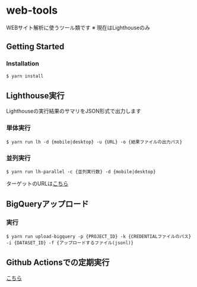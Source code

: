 # web-tools

WEBサイト解析に使うツール類です
※ 現在はLighthouseのみ

## Getting Started

### Installation

```shell
$ yarn install
```

## Lighthouse実行

Lighthouseの実行結果のサマリをJSON形式で出力します

### 単体実行

```shell
$ yarn run lh -d {mobile|desktop} -u {URL} -o {結果ファイルの出力パス}
```

### 並列実行

```shell
$ yarn run lh-parallel -c {並列実行数} -d {mobile|desktop}
```
ターゲットのURLは[こちら](https://github.com/itinao/web-tools/blob/main/target-urls.json)

## BigQueryアップロード

### 実行
```shell
$ yarn run upload-bigquery -p {PROJECT_ID} -k {CREDENTIALファイルのパス} -i {DATASET_ID} -f {アップロードするファイル(jsonl)}
```

## Github Actionsでの定期実行
[こちら](https://github.com/itinao/web-tools/blob/main/.github/workflows/run-lighthouse-and-upload.yml)

